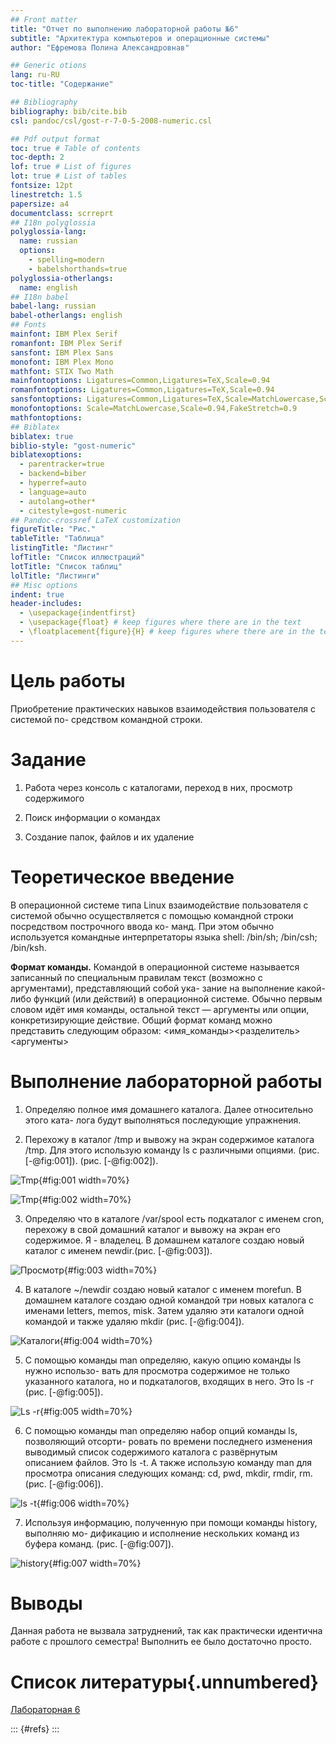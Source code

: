 ```yaml
---
## Front matter
title: "Отчет по выполнению лабораторной работы №6"
subtitle: "Архитектура компьютеров и операционные системы"
author: "Ефремова Полина Александровнав"

## Generic otions
lang: ru-RU
toc-title: "Содержание"

## Bibliography
bibliography: bib/cite.bib
csl: pandoc/csl/gost-r-7-0-5-2008-numeric.csl

## Pdf output format
toc: true # Table of contents
toc-depth: 2
lof: true # List of figures
lot: true # List of tables
fontsize: 12pt
linestretch: 1.5
papersize: a4
documentclass: scrreprt
## I18n polyglossia
polyglossia-lang:
  name: russian
  options:
	- spelling=modern
	- babelshorthands=true
polyglossia-otherlangs:
  name: english
## I18n babel
babel-lang: russian
babel-otherlangs: english
## Fonts
mainfont: IBM Plex Serif
romanfont: IBM Plex Serif
sansfont: IBM Plex Sans
monofont: IBM Plex Mono
mathfont: STIX Two Math
mainfontoptions: Ligatures=Common,Ligatures=TeX,Scale=0.94
romanfontoptions: Ligatures=Common,Ligatures=TeX,Scale=0.94
sansfontoptions: Ligatures=Common,Ligatures=TeX,Scale=MatchLowercase,Scale=0.94
monofontoptions: Scale=MatchLowercase,Scale=0.94,FakeStretch=0.9
mathfontoptions:
## Biblatex
biblatex: true
biblio-style: "gost-numeric"
biblatexoptions:
  - parentracker=true
  - backend=biber
  - hyperref=auto
  - language=auto
  - autolang=other*
  - citestyle=gost-numeric
## Pandoc-crossref LaTeX customization
figureTitle: "Рис."
tableTitle: "Таблица"
listingTitle: "Листинг"
lofTitle: "Список иллюстраций"
lotTitle: "Список таблиц"
lolTitle: "Листинги"
## Misc options
indent: true
header-includes:
  - \usepackage{indentfirst}
  - \usepackage{float} # keep figures where there are in the text
  - \floatplacement{figure}{H} # keep figures where there are in the text
---
```


# Цель работы

Приобретение практических навыков взаимодействия пользователя с системой по-
средством командной строки.



# Задание

1. Работа через консоль с каталогами, переход в них, просмотр содержимого

2. Поиск информации о командах

3. Создание папок, файлов и их удаление

# Теоретическое введение

В операционной системе типа Linux взаимодействие пользователя с системой обычно
осуществляется с помощью командной строки посредством построчного ввода ко-
манд. При этом обычно используется командные интерпретаторы языка shell: /bin/sh;
/bin/csh; /bin/ksh.

**Формат команды.** Командой в операционной системе называется записанный по
специальным правилам текст (возможно с аргументами), представляющий собой ука-
зание на выполнение какой-либо функций (или действий) в операционной системе.
Обычно первым словом идёт имя команды, остальной текст — аргументы или опции,
конкретизирующие действие.
Общий формат команд можно представить следующим образом:
<имя_команды><разделитель><аргументы>

# Выполнение лабораторной работы

1. Определяю полное имя  домашнего каталога. Далее относительно этого ката-
лога будут выполняться последующие упражнения.


2. Перехожу в каталог /tmp и вывожу на экран содержимое каталога /tmp. Для этого использую команду ls
с различными опциями. (рис. [-@fig:001]). (рис. [-@fig:002]).

![Tmp](image/1.png){#fig:001 width=70%}

![Tmp](image/2.png){#fig:002 width=70%}

3. Определяю что в каталоге /var/spool есть подкаталог с именем cron, перехожу в свой домашний каталог и вывожу на экран его содержимое. Я - владелец.
В домашнем каталоге создаю новый каталог с именем newdir.(рис. [-@fig:003]).

![Просмотр](image/3.png){#fig:003 width=70%}

4. В каталоге ~/newdir создаю новый каталог с именем morefun. В домашнем каталоге создаю одной командой три новых каталога с именами
letters, memos, misk. Затем удаляю эти каталоги одной командой и также удаляю mkdir (рис. [-@fig:004]).

![Каталоги](image/4.png){#fig:004 width=70%}

5. С помощью команды man определяю, какую опцию команды ls нужно использо-
вать для просмотра содержимое не только указанного каталога, но и подкаталогов,
входящих в него. Это ls -r (рис. [-@fig:005]).

![Ls -r](image/5.png){#fig:005 width=70%}



6. С помощью команды man определяю набор опций команды ls, позволяющий отсорти-
ровать по времени последнего изменения выводимый список содержимого каталога
с развёрнутым описанием файлов. Это ls -t. А также использую команду man для просмотра описания следующих команд: cd, pwd, mkdir,
rmdir, rm. (рис. [-@fig:006]).

![ls -t](image/6.png){#fig:006 width=70%}



7. Используя информацию, полученную при помощи команды history, выполняю мо-
дификацию и исполнение нескольких команд из буфера команд. (рис. [-@fig:007]).

![history](image/7.png){#fig:007 width=70%}



# Выводы

Данная работа не вызвала затруднений, так как практически идентична работе с прошлого семестра! Выполнить ее было достаточно просто. 

# Список литературы{.unnumbered}

[Лабораторная 6](https://esystem.rudn.ru/mod/page/view.php?id=1224377)

::: {#refs}
:::

